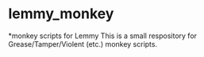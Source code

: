 # lemmy_monkey
*monkey scripts for Lemmy
This is a small respository for Grease/Tamper/Violent (etc.) monkey scripts.
